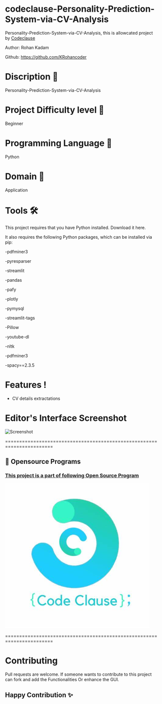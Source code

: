 # codeclause-Personality-Prediction-System-via-CV-Analysis

Personality-Prediction-System-via-CV-Analysis, this is allowcated project by [Codeclause](https://codeclause.com/) 

Author: Rohan Kadam

Github: https://github.com/KRohancoder

# Discription 📀
Personality-Prediction-System-via-CV-Analysis

# Project Difficulty level 🥇
Beginner

# Programming Language 🐍
Python

# Domain 🏥
Application

# Tools 🛠
This project requires that you have Python installed. Download it here.

It also requires the following Python packages, which can be installed via pip:

-pdfminer3

-pyresparser

-streamlit

-pandas

-pafy

-plotly

-pymysql

-streamlit-tags

-Pillow

-youtube-dl

-nltk

-pdfminer3

-spacy==2.3.5



# Features !

- CV details extractations

# Editor's Interface Screenshot

![Screenshot](bb.jpg)

=======================================================================

## 📌 Opensource Programs

### [This project is a part of following Open Source Program](https://codeclause.com/)

![Screenshot](cc.jpg)


=======================================================================

# Contributing
Pull requests are welcome. If someone wants to contribute to this project can fork and add the Functionalities Or enhance the GUI.

## Happy Contribution ✨
